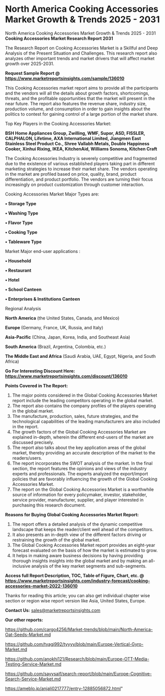 # North America Cooking Accessories Market Growth & Trends 2025 - 2031
 North America Cooking Accessories Market Growth & Trends 2025 - 2031
<strong>Cooking Accessories Market Research Report 2031</strong>

The Research Report on Cooking Accessories Market is a Skillful and Deep Analysis of the Present Situation and Challenges. This research report also analyzes other important trends and market drivers that will affect market growth over 2025-2031.

<strong>Request Sample Report @ <a href=https://www.marketreportsinsights.com/sample/136010>https://www.marketreportsinsights.com/sample/136010</a></strong>

This Cooking Accessories market report aims to provide all the participants and the vendors will all the details about growth factors, shortcomings, threats, and the profitable opportunities that the market will present in the near future. The report also features the revenue share, industry size, production volume, and consumption in order to gain insights about the politics to contest for gaining control of a large portion of the market share.

Top Key Players in the Cooking Accessories Market:

<strong>BSH Home Appliances Group, Zwilling, WMF, Supor, ASD, FISSLER, CALPHALON, Lifetime, AXA International Limited, Jiangmen East Stainless Steel Product Co., Shree Vallabh Metals, Double Happiness Cooker, Xinhui Rixing, IKEA, KitchenAid, Williams Sonoma, Kitchen Craft</strong>

The Cooking Accessories Industry is severely competitive and fragmented due to the existence of various established players taking part in different marketing strategies to increase their market share. The vendors operating in the market are profiled based on price, quality, brand, product differentiation, and product portfolio. The vendors are turning their focus increasingly on product customization through customer interaction.

Cooking Accessories Market Major Types are:

<strong>• Storage Type

• Washing Type

• Flavor Type

• Cooking Type

• Tableware Type</strong>

Market Major end-user applications :

<strong>• Household

• Restaurant

• Hotel

• School Canteen

• Enterprises & Institutions Canteen</strong>

Regional Analysis

</u><strong><b>North America</b></strong> (the United States, Canada, and Mexico)

<strong><b>Europe </b></strong>(Germany, France, UK, Russia, and Italy)

<strong><b>Asia-Pacific</b></strong> (China, Japan, Korea, India, and Southeast Asia)

<strong><b>South America</b></strong> (Brazil, Argentina, Colombia, etc.)

<strong><b>The Middle East and Africa</b></strong> (Saudi Arabia, UAE, Egypt, Nigeria, and South Africa)

<strong>Go For Interesting Discount Here: <a href=https://www.marketreportsinsights.com/discount/136010>https://www.marketreportsinsights.com/discount/136010</a></strong>

<strong>Points Covered in The Report:</strong>
<ol>
  <li>The major points considered in the Global Cooking Accessories Market report include the leading competitors operating in the global market.</li>
  <li>The report also contains the company profiles of the players operating in the global market.</li>
  <li>The manufacture, production, sales, future strategies, and the technological capabilities of the leading manufacturers are also included in the report.</li>
  <li>The growth factors of the Global Cooking Accessories Market are explained in-depth, wherein the different end-users of the market are discussed precisely.</li>
  <li>The report also talks about the key application areas of the global market, thereby providing an accurate description of the market to the readers/users.</li>
  <li>The report incorporates the SWOT analysis of the market. In the final section, the report features the opinions and views of the industry experts and professionals. The experts analyzed the export/import policies that are favorably influencing the growth of the Global Cooking Accessories Market.</li>
  <li>The report on the Global Cooking Accessories Market is a worthwhile source of information for every policymaker, investor, stakeholder, service provider, manufacturer, supplier, and player interested in purchasing this research document.</li>
</ol>
<strong>Reasons for Buying Global Cooking Accessories Market Report:</strong>

<ol>
  <li>The report offers a detailed analysis of the dynamic competitive landscape that keeps the reader/client well ahead of the competitors.</li>
  <li>It also presents an in-depth view of the different factors driving or restraining the growth of the global market.</li>
  <li>The Global Cooking Accessories Market report provides an eight-year forecast evaluated on the basis of how the market is estimated to grow.</li>
  <li>It helps in making aware business decisions by having providing thorough insights insights into the global market and by making an all-inclusive analysis of the key market segments and sub-segments.</li>
</ol>
<strong>Access full Report Description, TOC, Table of Figure, Chart, etc. @ <a href=https://www.marketreportsinsights.com/industry-forecast/cooking-accessories-market-2022-136010>https://www.marketreportsinsights.com/industry-forecast/cooking-accessories-market-2022-136010</a></strong>


Thanks for reading this article; you can also get individual chapter wise section or region wise report version like Asia, United States, Europe.

<strong>Contact Us:</strong>
sales@marketreportsinsights.com

<strong>Our other reports:</strong>

<a href=https://github.com/cargo4256/Market-trends/blob/main/North-America-Oat-Seeds-Market.md>https://github.com/cargo4256/Market-trends/blob/main/North-America-Oat-Seeds-Market.md</a>

<a href=https://github.com/tyagi992/tyyyy/blob/main/Europe-Vertical-Gyro-Market.md>https://github.com/tyagi992/tyyyy/blob/main/Europe-Vertical-Gyro-Market.md</a>

<a href=https://github.com/anokhi121/Research/blob/main/Europe-OTT-Media-Testing-Service-Market.md>https://github.com/anokhi121/Research/blob/main/Europe-OTT-Media-Testing-Service-Market.md</a>

<a href=https://github.com/sayysaif/search-report/blob/main/Europe-Cognitive-Search-Service-Market.md>https://github.com/sayysaif/search-report/blob/main/Europe-Cognitive-Search-Service-Market.md</a>

<a href=https://ameblo.jp/anjali0217777/entry-12885056872.html>https://ameblo.jp/anjali0217777/entry-12885056872.html</a>"
